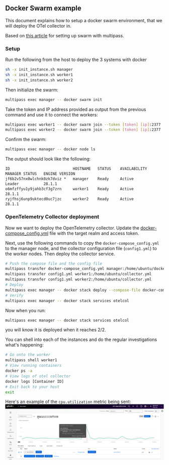 ## Docker Swarm example

This document explains how to setup a docker swarm environment, that we will deploy the OTel collector in.

Based on [this article](https://dev.to/mattdark/docker-swarm-with-virtual-machines-using-multipass-39b0) for setting up swarm with multipass.

### Setup

Run the following from the host to deploy the 3 systems with docker

```bash
sh -x init_instance.sh manager
sh -x init_instance.sh worker1
sh -x init_instance.sh worker2
```

Then initialize the swarm:

```bash
multipass exec manager -- docker swarm init
```
Take the token and IP address provided as output from the previous command and use it to connect the workers:

```bash
multipass exec worker1 -- docker swarm join --token [token] [ip]:2377
multipass exec worker2 -- docker swarm join --token [token] [ip]:2377
```

Confirm the swarm:
```bash
multipass exec manager -- docker node ls
```

The output should look like the following: 
````
ID                            HOSTNAME   STATUS    AVAILABILITY   MANAGER STATUS   ENGINE VERSION
jf6b2v57nx0wlchnk0zk7dviz *   manager    Ready     Active         Leader           28.1.1
o6mfzffyu1y9jahb3cf3g7zrn     worker1    Ready     Active                          28.1.1
ryjfhsj6unp9uktecd0uc7jzc     worker2    Ready     Active                          28.1.1
````

### OpenTelemetry Collector deployment

Now we want to deploy the OpenTelemetry collector. Update the
[docker-compose_config.yml](./docker-compose_config.yml) file 
with the target realm and access token.

Next, use the following commands to copy the `docker-compose_config.yml` to the 
manager node, and the collector configuration file (`config1.yml`) to the worker 
nodes.  Then deploy the collector service. 

```bash
# Push the compose file and the config file
multipass transfer docker-compose_config.yml manager:/home/ubuntu/docker-compose.yml
multipass transfer config1.yml worker1:/home/ubuntu/collector.yml
multipass transfer config1.yml worker2:/home/ubuntu/collector.yml
# Deploy
multipass exec manager -- docker stack deploy --compose-file docker-compose.yml otelcol
# Verify
multipass exec manager -- docker stack services otelcol
```

Now when you run:
```bash
multipass exec manager -- docker stack services otelcol
```

you will know it is deployed when it reaches 2/2.

You can shell into each of the instances and do the regular investigations what's happening:

```bash
# Go onto the worker
multipass shell worker1
# View running containers
docker ps -a
# View logs of otel collector
docker logs [Container ID]
# Exit back to your host
exit
```

Here's an example of the `cpu.utilization` metric being sent:
![CPU Graph](img/cpu.png)